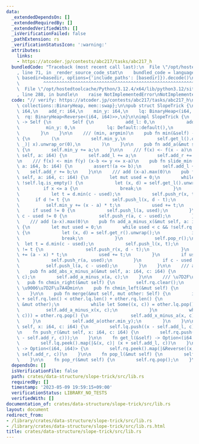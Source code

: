 ```yaml
---
data:
  _extendedDependsOn: []
  _extendedRequiredBy: []
  _extendedVerifiedWith: []
  _isVerificationFailed: false
  _pathExtension: rs
  _verificationStatusIcon: ':warning:'
  attributes:
    links:
    - https://atcoder.jp/contests/abc217/tasks/abc217_h
  bundledCode: "Traceback (most recent call last):\n  File \"/opt/hostedtoolcache/Python/3.12.4/x64/lib/python3.12/site-packages/onlinejudge_verify/documentation/build.py\"\
    , line 71, in _render_source_code_stat\n    bundled_code = language.bundle(stat.path,\
    \ basedir=basedir, options={'include_paths': [basedir]}).decode()\n          \
    \         ^^^^^^^^^^^^^^^^^^^^^^^^^^^^^^^^^^^^^^^^^^^^^^^^^^^^^^^^^^^^^^^^^^^^^^^^^^^^^^^^^\n\
    \  File \"/opt/hostedtoolcache/Python/3.12.4/x64/lib/python3.12/site-packages/onlinejudge_verify/languages/rust.py\"\
    , line 288, in bundle\n    raise NotImplementedError\nNotImplementedError\n"
  code: "// verify: https://atcoder.jp/contests/abc217/tasks/abc217_h\n\nuse std::{cmp::Reverse,\
    \ collections::BinaryHeap, mem::swap};\n\npub struct SlopeTrick {\n    add_l:\
    \ i64,\n    add_r: i64,\n    min_y: i64,\n    lq: BinaryHeap<(i64, i64)>,\n  \
    \  rq: BinaryHeap<Reverse<(i64, i64)>>,\n}\n\nimpl SlopeTrick {\n    pub fn new()\
    \ -> Self {\n        Self {\n            add_l: 0,\n            add_r: 0,\n  \
    \          min_y: 0,\n            lq: Default::default(),\n            rq: Default::default(),\n\
    \        }\n    }\n\n    /// (min, argmin)\n    pub fn min(&self) -> (i64, i64)\
    \ {\n        (\n            self.min_y,\n            self.get_l().or(self.get_r()).map(|(x,\
    \ _)| x).unwrap_or(0),\n        )\n    }\n\n    pub fn add_a(&mut self, a: i64)\
    \ {\n        self.min_y += a;\n    }\n\n    /// f(x) <- f(x - a)\n    pub fn shift(&mut\
    \ self, a: i64) {\n        self.add_l += a;\n        self.add_r += a;\n    }\n\
    \n    /// f(x) <- min f(y) (x-b <= y <= x-a)\n    pub fn slide_min(&mut self,\
    \ a: i64, b: i64) {\n        assert!(a <= b);\n        self.add_l += a;\n    \
    \    self.add_r += b;\n    }\n\n    /// add (x-a).max(0)\n    pub fn add_x_minus_a(&mut\
    \ self, a: i64, c: i64) {\n        let mut used = 0;\n        while used < c &&\
    \ !self.lq.is_empty() {\n            let (x, d) = self.get_l().unwrap();\n   \
    \         if x <= a {\n                break;\n            }\n            self.pop_l();\n\
    \            let t = d.min(c - used);\n            self.push_r(x, t);\n      \
    \      if d != t {\n                self.push_l(x, d - t);\n            }\n  \
    \          self.min_y += (x - a) * t;\n            used += t;\n        }\n   \
    \     if used != 0 {\n            self.push_l(a, used);\n        }\n        if\
    \ c - used != 0 {\n            self.push_r(a, c - used);\n        }\n    }\n\n\
    \    /// add (a-x).max(0)\n    pub fn add_a_minus_x(&mut self, a: i64, c: i64)\
    \ {\n        let mut used = 0;\n        while used < c && !self.rq.is_empty()\
    \ {\n            let (x, d) = self.get_r().unwrap();\n            if x >= a {\n\
    \                break;\n            }\n            self.pop_r();\n          \
    \  let t = d.min(c - used);\n            self.push_l(x, t);\n            if d\
    \ != t {\n                self.push_r(x, d - t);\n            }\n            self.min_y\
    \ += (a - x) * t;\n            used += t;\n        }\n        if used != 0 {\n\
    \            self.push_r(a, used);\n        }\n        if c - used != 0 {\n  \
    \          self.push_l(a, c - used);\n        }\n    }\n\n    /// add |x-a|\n\
    \    pub fn add_abs_x_minus_a(&mut self, a: i64, c: i64) {\n        self.add_x_minus_a(a,\
    \ c);\n        self.add_a_minus_x(a, c);\n    }\n\n    /// \u7D2F\u7A4Dmin\n \
    \   pub fn chmin_right(&mut self) {\n        self.rq.clear();\n    }\n\n    ///\
    \ \u9006\u7D2F\u7A4Dmin\n    pub fn chmin_left(&mut self) {\n        self.lq.clear();\n\
    \    }\n\n    pub fn merge(&mut self, mut other: Self) {\n        if self.lq.len()\
    \ + self.rq.len() < other.lq.len() + other.rq.len() {\n            swap(self,\
    \ &mut other);\n            while let Some((x, c)) = other.lq.pop() {\n      \
    \          self.add_a_minus_x(x, c);\n            }\n            while let Some(Reverse((x,\
    \ c))) = other.rq.pop() {\n                self.add_x_minus_a(x, c);\n       \
    \     }\n            self.add_a(other.min_y);\n        }\n    }\n\n    fn push_l(&mut\
    \ self, x: i64, c: i64) {\n        self.lq.push((x - self.add_l, c));\n    }\n\
    \n    fn push_r(&mut self, x: i64, c: i64) {\n        self.rq.push(Reverse((x\
    \ - self.add_r, c)));\n    }\n\n    fn get_l(&self) -> Option<(i64, i64)> {\n\
    \        self.lq.peek().map(|&(x, c)| (x + self.add_l, c))\n    }\n\n    fn get_r(&self)\
    \ -> Option<(i64, i64)> {\n        self.rq.peek().map(|&Reverse((x, c))| (x +\
    \ self.add_r, c))\n    }\n\n    fn pop_l(&mut self) {\n        self.lq.pop();\n\
    \    }\n\n    fn pop_r(&mut self) {\n        self.rq.pop();\n    }\n}\n"
  dependsOn: []
  isVerificationFile: false
  path: crates/data-structure/slope-trick/src/lib.rs
  requiredBy: []
  timestamp: '2023-05-09 19:59:15+09:00'
  verificationStatus: LIBRARY_NO_TESTS
  verifiedWith: []
documentation_of: crates/data-structure/slope-trick/src/lib.rs
layout: document
redirect_from:
- /library/crates/data-structure/slope-trick/src/lib.rs
- /library/crates/data-structure/slope-trick/src/lib.rs.html
title: crates/data-structure/slope-trick/src/lib.rs
---
```

